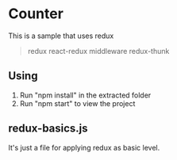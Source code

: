 # Counter

This is a sample that uses redux
>redux
>react-redux
>middleware redux-thunk

## Using

1) Run "npm install" in the extracted folder
2) Run "npm start" to view the project

## redux-basics.js

It's just a file for applying redux as basic level.